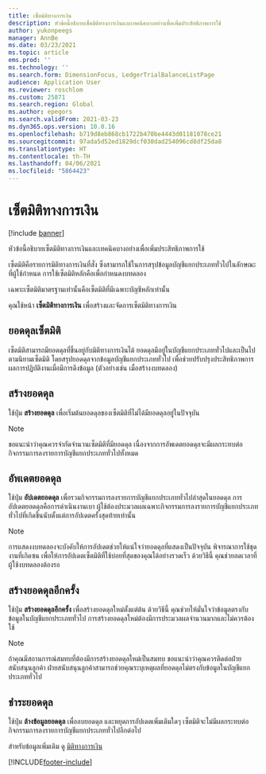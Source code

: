 ```yaml
---
title: เซ็ตมิติทางการเงิน
description: หัวข้อนี้อธิบายเซ็ตมิติทางการเงินและเทคนิคบางอย่างเพื่อเพิ่มประสิทธิภาพการใช้
author: yukonpeegs
manager: AnnBe
ms.date: 03/23/2021
ms.topic: article
ems.prod: ''
ms.technology: ''
ms.search.form: DimensionFocus, LedgerTrialBalanceListPage
audience: Application User
ms.reviewer: roschlom
ms.custom: 25871
ms.search.region: Global
ms.author: epegors
ms.search.validFrom: 2021-03-23
ms.dyn365.ops.version: 10.0.16
ms.openlocfilehash: b719d8eb868cb1722b470be4443d01181078ce21
ms.sourcegitcommit: 97ada5d52ed1829dcf030dad254096cd8df25da8
ms.translationtype: HT
ms.contentlocale: th-TH
ms.lasthandoff: 04/06/2021
ms.locfileid: "5864423"
---
```

# <a name="financial-dimension-sets"></a>เซ็ตมิติทางการเงิน

[!include [banner](../includes/banner.md)]

หัวข้อนี้อธิบายเซ็ตมิติทางการเงินและเทคนิคบางอย่างเพื่อเพิ่มประสิทธิภาพการใช้

เซ็ตมิติคือรายการมิติทางการเงินที่สั่ง ซึ่งสามารถใช้ในการสรุปข้อมูลบัญชีแยกประเภททั่วไปในลักษณะที่ผู้ใช้กําหนด การใช้เซ็ตมิติหลักคือเพื่อกําหนดงบทดลอง

เฉพาะเซ็ตมิติมาตรฐานเท่านั้นคือเซ็ตมิติที่มีเฉพาะบัญชีหลักเท่านั้น

คุณใช้หน้า **เซ็ตมิติทางการเงิน** เพื่อสร้างและจัดการเซ็ตมิติทางการเงิน

## <a name="dimension-set-balances"></a>ยอดดุลเซ็ตมิติ

เซ็ตมิติสามารถมียอดดุลที่ขึ้นอยู่กับมิติทางการเงินได้ ยอดดุลมีอยู่ในบัญชีแยกประเภททั่วไปและเป็นไปตามนิยามเซ็ตมิติ โดยสรุปยอดดุลจากข้อมูลบัญชีแยกประเภททั่วไป เพื่อช่วยปรับปรุงประสิทธิภาพการผลการปฏิบัติงานเมื่อมีการดึงข้อมูล (ตัวอย่างเช่น เมื่อสร้างงบทดลอง)

## <a name="create-balances"></a>สร้างยอดดุล

ใช้ปุ่ม **สร้างยอดดุล** เพื่อเริ่มต้นยอดดุลของเซ็ตมิติที่ไม่ได้มียอดดุลอยู่ในปัจจุบัน

> [!NOTE]
> ขอแนะนำว่าคุณควรจํากัดจํานวนเซ็ตมิติที่มียอดดุล เนื่องจากการอัพเดตยอดดุลจะมีผลกระทบต่อกิจกรรมการลงรายการบัญชีแยกประเภททั่วไปทั้งหมด

## <a name="update-balances"></a>อัพเดตยอดดุล

ใช้ปุ่ม **อัปเดตยอดดุล** เพื่อรวมกิจกรรมการลงรายการบัญชีแยกประเภททั่วไปล่าสุดในยอดดุล การอัปเดตยอดดุลคือการดําเนินงานเบา ผู้ใช้ต้องประมวลผลเฉพาะกิจกรรมการลงรายการบัญชีแยกประเภททั่วไปที่เกิดขึ้นนับตั้งแต่การอัปเดตครั้งสุดท้ายเท่านั้น

> [!NOTE]
> การแสดงงบทดลองจะบังคับให้การอัปเดตช่วยให้แน่ใจว่ายอดดุลที่แสดงเป็นปัจจุบัน พิจารณาการใช้ชุดงานที่เกิดซน เพื่อให้การอัปเดตเซ็ตมิติที่ใช้บ่อยที่สุดของคุณได้อย่างรวดเร็ว ด้วยวิธีนี้ คุณช่วยลดเวลาที่ผู้ใช้งบทดลองต้องรอ

## <a name="rebuild-balances"></a>สร้างยอดดุลอีกครั้ง

ใช้ปุ่ม **สร้างยอดดุลอีกครั้ง** เพื่อสร้างยอดดุลใหม่ตั้งแต่ต้น ด้วยวิธีนี้ คุณช่วยให้มั่นใจว่าข้อมูลตรงกับข้อมูลในบัญชีแยกประเภททั่วไป การสร้างยอดดุลใหม่ต้องมีการประมวลผลจำนวนมากและไม่ควรต้องใช้

> [!NOTE]
> ถ้าคุณมีสถานการณ์สมทบที่ต้องมีการสร้างยอดดุลใหม่เป็นสมทบ ขอแนะนำว่าคุณควรติดต่อฝ่ายสนับสนุนลูกค้า ฝ่ายสนับสนุนลูกค้าสามารถช่วยคุณระบุเหตุผลที่ยอดดุลไม่ตรงกับข้อมูลในบัญชีแยกประเภททั่วไป

## <a name="clear-balances"></a>ชำระยอดดุล

ใช้ปุ่ม **ล้างข้อมูลยอดดุล** เพื่อลบยอดดุล และหยุดการอัปเดตเพิ่มเติมใดๆ เซ็ตมิติจะไม่มีผลกระทบต่อกิจกรรมการลงรายการบัญชีแยกประเภททั่วไปอีกต่อไป

สำหรับข้อมูลเพิ่มเติม ดู [มิติทางการเงิน](financial-dimensions.md)

[!INCLUDE[footer-include](../../includes/footer-banner.md)]
